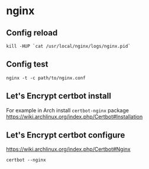# nginx

## Config reload

    kill -HUP `cat /usr/local/nginx/logs/nginx.pid`

## Config test

    nginx -t -c path/to/nginx.conf

## Let's Encrypt certbot install

For example in Arch install `certbot-nginx` package
https://wiki.archlinux.org/index.php/Certbot#Installation

## Let's Encrypt certbot configure

https://wiki.archlinux.org/index.php/Certbot#Nginx

    certbot --nginx
